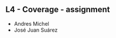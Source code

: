 <h2>L4 - Coverage - assignment</h2>
<ul>
  <li>Andres Michel</li>
  <li>José Juan Suárez</li>
</ul>
